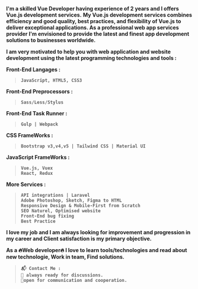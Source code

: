 **I'm a skilled Vue Developer having experience of 2 years and I offers Vue.js development services.**
**My Vue.js development services combines efficiency and good quality, best practices, and flexibility of Vue.js to deliver exceptional applications. As a professional web app services provider I'm envisioned to provide the latest and finest app development solutions to businesses worldwide.**

**I am very motivated to help you with web application and website development using the latest programming technologies and tools :**

**Front-End Langages :**<br/>
> **`JavaScript, HTML5, CSS3`**<br/>

**Front-End  Preprocessors :**<br/>
> **`Sass/Less/Stylus`**<br/>

**Front-End  Task Runner :**<br/>
> **`Gulp | Webpack`**<br/>

**CSS FrameWorks :**<br/>
> **`Bootstrap v3,v4,v5 | Tailwind CSS | Material UI`**<br/>

**JavaScript  FrameWorks :**<br/>
> **`Vue.js, Vuex`**<br/>
> **`React, Redux`**<br/>

**More Services :**<br/>
> **`API integrations | Laravel`**<br/>
> **`Adobe Photoshop, Sketch, Figma to HTML`**<br/>
> **`Responsive Design & Mobile-First from Scratch`**<br/>
> **`SEO Naturel, Optimised website`**<br/>
> **`Front-End bug fixing`**<br/>
> **`Best Practice`**<br/>

**I love my job and I am always looking for improvement and progression in my career and Client satisfaction is my primary objective.**

**As a 🔥Web developer🔥 I love to learn tools/technologies and read about new technologie, Work in team, Find solutions.**

> **`📬 Contact Me :`**<br/>
> **`🔸 always ready for discussions.`**<br/>
> **`🔸open for communication and cooperation.`**<br/>
